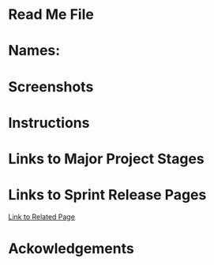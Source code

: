 # Read Me File

# Names:

# Screenshots

# Instructions

# Links to Major Project Stages

# Links to Sprint Release Pages

[Link to Related Page](Sprint1)

# Ackowledgements
